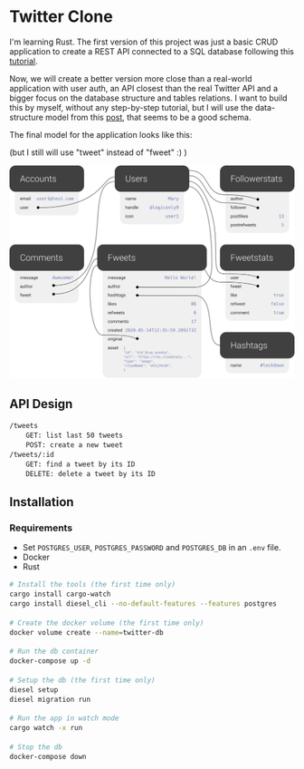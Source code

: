 # Twitter Clone

I'm learning Rust. The first version of this project was just a basic CRUD application to create a REST API connected to a SQL database following this [tutorial](https://hub.qovery.com/guides/tutorial/create-a-blazingly-fast-api-in-rust-part-1/).

Now, we will create a better version more close than a real-world application with user auth, an API closest than the real Twitter API and a bigger focus on the database structure and tables relations. I want to build this by myself, without any step-by-step tutorial, but I will use the data-structure model from this [post](https://docs.fauna.com/fauna/current/learn/sample_apps/fwitter),  that seems to be a good schema.

The final model for the application looks like this:

(but I still will use "tweet" instead of "fweet" :) )

![model](.github/model.svg)

## API Design

```bash
/tweets
    GET: list last 50 tweets
    POST: create a new tweet
/tweets/:id
    GET: find a tweet by its ID
    DELETE: delete a tweet by its ID
```

## Installation

### Requirements

- Set `POSTGRES_USER`, `POSTGRES_PASSWORD` and `POSTGRES_DB` in an `.env` file.
- Docker
- Rust

```sh
# Install the tools (the first time only)
cargo install cargo-watch
cargo install diesel_cli --no-default-features --features postgres

# Create the docker volume (the first time only)
docker volume create --name=twitter-db

# Run the db container
docker-compose up -d

# Setup the db (the first time only)
diesel setup
diesel migration run

# Run the app in watch mode
cargo watch -x run

# Stop the db
docker-compose down
```
